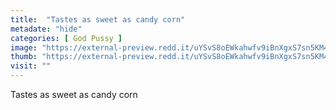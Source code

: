 ```yaml
---
title:  "Tastes as sweet as candy corn"
metadate: "hide"
categories: [ God Pussy ]
image: "https://external-preview.redd.it/uYSvS8oEWkahwfv9iBnXgxS7sn5KM4fJKDH4lX2ESF4.jpg?auto=webp&s=99d85248b4d188e15f12583195f70ca191708804"
thumb: "https://external-preview.redd.it/uYSvS8oEWkahwfv9iBnXgxS7sn5KM4fJKDH4lX2ESF4.jpg?width=640&crop=smart&auto=webp&s=70cc561248511bfb05032474493bbcc4f3108c3d"
visit: ""
---
```

Tastes as sweet as candy corn
